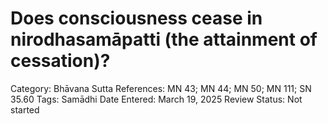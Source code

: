 # Does consciousness cease in nirodhasamāpatti (the attainment of cessation)?

Category: Bhāvana
Sutta References: MN 43; MN 44; MN 50; MN 111; SN 35.60
Tags: Samādhi
Date Entered: March 19, 2025
Review Status: Not started